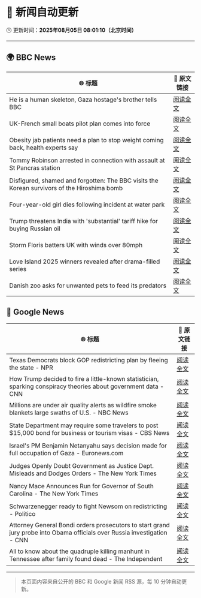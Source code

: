# 🧠 新闻自动更新

🕒 更新时间：**2025年08月05日 08:01:10（北京时间）**

---

## 🌍 BBC News

| 🌐 标题 | 🔗 原文链接 |
|--------|-------------|
| He is a human skeleton, Gaza hostage's brother tells BBC | [阅读全文](https://www.bbc.com/news/articles/cewyk4ezeedo?at_medium=RSS&at_campaign=rss) |
| UK-French small boats pilot plan comes into force | [阅读全文](https://www.bbc.com/news/articles/cewykzegy4qo?at_medium=RSS&at_campaign=rss) |
| Obesity jab patients need a plan to stop weight coming back, health experts say | [阅读全文](https://www.bbc.com/news/articles/cwy3jg20j1ro?at_medium=RSS&at_campaign=rss) |
| Tommy Robinson arrested in connection with assault at St Pancras station | [阅读全文](https://www.bbc.com/news/articles/crr2dpxxzz1o?at_medium=RSS&at_campaign=rss) |
| Disfigured, shamed and forgotten: The BBC visits the Korean survivors of the Hiroshima bomb | [阅读全文](https://www.bbc.com/news/articles/cp8zlwd3e42o?at_medium=RSS&at_campaign=rss) |
| Four-year-old girl dies following incident at water park | [阅读全文](https://www.bbc.com/news/articles/c627kxkdkzno?at_medium=RSS&at_campaign=rss) |
| Trump threatens India with 'substantial' tariff hike for buying Russian oil | [阅读全文](https://www.bbc.com/news/articles/cly647wx9l3o?at_medium=RSS&at_campaign=rss) |
| Storm Floris batters UK with winds over 80mph | [阅读全文](https://www.bbc.com/news/articles/c4gq3n049jno?at_medium=RSS&at_campaign=rss) |
| Love Island 2025 winners revealed after drama-filled series | [阅读全文](https://www.bbc.com/news/articles/cewykzvj4glo?at_medium=RSS&at_campaign=rss) |
| Danish zoo asks for unwanted pets to feed its predators | [阅读全文](https://www.bbc.com/news/articles/c0r7z2ynd2lo?at_medium=RSS&at_campaign=rss) |

## 📰 Google News

| 🌐 标题 | 🔗 原文链接 |
|--------|-------------|
| Texas Democrats block GOP redistricting plan by fleeing the state - NPR | [阅读全文](https://news.google.com/rss/articles/CBMiggFBVV95cUxNLUhGOEVkZ0w5c0oxN2JVRGFyM1RtMzRfY2hVQWtGOGxlNGVFZEtUZWJael83aGFBWFMwbU90WS11TDZfWi1NaUZncVVORXM3UTVwR3h3RUVKYU5xSUd6QXJETFVwZlRyN21vdEdMeXZWUE9pdEVRLUtTdWpkRks5dkh3?oc=5) |
| How Trump decided to fire a little-known statistician, sparking conspiracy theories about government data - CNN | [阅读全文](https://news.google.com/rss/articles/CBMihAFBVV95cUxNS0NYbUZ2a1F4Q1J3eEltSHBhMkRBSGVEaGdfSnFJTHlJVy1wSzRMZDRRVndxWWFWaDMwNXhpS09KNDJMb18wVXhuUGFpYlVEdHBucmNFTmFZWEo0TjhBTm9QekpMMnFla1RIcmZINVI4VTlqVGRRNTYwTE5pdnZiM083TnPSAYoBQVVfeXFMTWlpM0tzLUdvT3FvR05LNWFlTWp6MGhaa0l6UUs4N3ZGdFlaVHdVUlFlNHp5bmpTTUFxMHdOTy1wNTQ3S3VMWVBRR3o3emdNQndZelFiQ0NnbmtyeU0wTnpWbC1ydzREWVUyU3NhQ0RJQ3ZQM0EyMWFPcndsT0wzdHYzN2dlc21Rdkxn?oc=5) |
| Millions are under air quality alerts as wildfire smoke blankets large swaths of U.S. - NBC News | [阅读全文](https://news.google.com/rss/articles/CBMixAFBVV95cUxOR3ZRNlBhZEtRaFU5Z3d2N3lmUVdkejZCTndJTWNVRmxSOUZpV2gxb1dzZVRGd0xyOEp4WkxnbkZxQlV3M19wU0U0SHRzZ0tuTWtXbHdSdHRNT3kxUngtaHJyTzRLMUJPOTd4ZDQ1NmsyNFRVZ1dzUm4tbjUtbDAzRlhwOTR5RWphdUxqS3QzQ1NuMkluZHZJUmhDOGphbTdwNkNvNWwxaXhJSWNVVHp2UUl5Z0ZvdEF2VXNmalBxZUpmOHc40gFWQVVfeXFMUHo2NVB3QXVIUTNQbGNvTGpQcDBHd1BZVkw4SnBsdXI4UjRrT2RiTmtBMGlxWi1maW5oTEQyajJaLXdrVjRzOGpZVW9mZFNrSDZZeC1TVFE?oc=5) |
| State Department may require some travelers to post $15,000 bond for business or tourism visas - CBS News | [阅读全文](https://news.google.com/rss/articles/CBMiekFVX3lxTE51cS1Bd090VkI5bTdVUjd6NmVJRW8wY1U4Wk1jMzhYVWkxWF9iem5SVVJTZ3pSUFhYMy1reVZpX2VSNGxVUmxMa1lUWTBKT2Qxb3BzN2o1dDNvUTU5dnl6aWpRYjBUQUZEZXVIZ3UwcEp5c2E5NTVYaTJn0gF_QVVfeXFMTnZSdXVhZC1hRHVlNUpyN3Q1ODAyaXdsTmpncUViMGRYR2w2blM3Q3h3MWZXbnJfZ2NCbjNBQUd2ajhtaFM3dUYzSGdsbV82b010WWdfU2RLM2dqcEJmRGlCcHl5aWo3ajJtb0ZmSlFGLUt0eWtndTE4UDJ3SThzdw?oc=5) |
| Israel's PM Benjamin Netanyahu says decision made for full occupation of Gaza - Euronews.com | [阅读全文](https://news.google.com/rss/articles/CBMilwFBVV95cUxQOHVKZkxmZnh3ZVM2YlV2MHFpZHFReGh5aThpV1Y1UzJ1M2kxOEpQQllHSlF6VUpxR0RjTEwwUExnYlBKamNsN1RFV3I5VjV5WWpydUVhQURySmFia2kxTHdfNjhvdVBLRWdObmpBMnlCNUl2dXhRcXF5MUZZV2pieEItcEFLd0xHSGkxR2thaW1iV3FucUFz?oc=5) |
| Judges Openly Doubt Government as Justice Dept. Misleads and Dodges Orders - The New York Times | [阅读全文](https://news.google.com/rss/articles/CBMilAFBVV95cUxOcUswQkNoNnN5d1JFekFrUVJhbk84alVPbEVvYkF6M1JEUGl0OHNlbDZURElZSlZESUs4V3U3V29wV2VxTmZzMHdQRTRUakVlU0xOdWw0dVYybzEyNE9vWEhiYjNsVXhoTHZYQ2daUWcxYVZlZjB5MzVvYkhsRlNFbGxlVFcyYm9MYndabGpfQmtNVXot?oc=5) |
| Nancy Mace Announces Run for Governor of South Carolina - The New York Times | [阅读全文](https://news.google.com/rss/articles/CBMijwFBVV95cUxQMUQ3SmF0Z0JWZmlvNmZWdV9tWm83Y1ppZG9Wbnd4Q0UzcXJJZ29yM1hYNHVCYkp2amR3YnQyTkk1dWNsYnR4SGV1azgzX1ByckRHeG9IQ2NDSmI4bkh0WGU1MTNJUlo1djRJbm4taFAwdG1jRDFlNTdnN2tUS0htNjhIYlZHZzRpbmJJSWZzNA?oc=5) |
| Schwarzenegger ready to fight Newsom on redistricting - Politico | [阅读全文](https://news.google.com/rss/articles/CBMijgFBVV95cUxNRnBXNlFHOHhyZUF2alZrWlNnQTRleDBRbGF6bVA1eWJXbEpFQzdPdEk3OVh0b3d6ajZVUGRzRkdYRnU3dlF1ZWs3R09SMU4xcndSUHJLNDAtVUpzNzliOC1zbkZ4V1VBR1pyc3pyQ2ZqWmFzdm1DVzZzUG00QlBMQi1veWU5TEJDUndzVURn?oc=5) |
| Attorney General Bondi orders prosecutors to start grand jury probe into Obama officials over Russia investigation - CNN | [阅读全文](https://news.google.com/rss/articles/CBMiggFBVV95cUxQNkdUbEhQMTkyLXVGRmpmenRCSHk4QVRiLWlsbDYweVdpN2d4UXFGaFNDVjh0UlpQd2N2UU04R09UajRWeUtVRVBWNlM0d29kenpMdnVsVUV0TVlJSDRRdmVaM09FeHBkNnBCYThyM2lWTEN1VnNadTFfTVRWSDZ2dVRR0gGHAUFVX3lxTE1QM3Z3ZDRTdC1zblo2UXJxQlFLNlNQOXc0YXMyd3AwMHotWnBpcWl6aGNxYk5MYjhuR1pVZFh6M3l5aUVPanFrNEZZc2hCaUNZV0NWUFpTM3g5QmtlT2F4bXZ1cXd2RnJYa0I5R3A5YmhIa0FVRXpoSGozcDNxWGtVWE43NFRiZw?oc=5) |
| All to know about the quadruple killing manhunt in Tennessee after family found dead - The Independent | [阅读全文](https://news.google.com/rss/articles/CBMisgFBVV95cUxPV1ZHMVdZNXNHdlVqSm9GVV9wU1pDczF3ZVlfclJkUUFCQ2VvWlE2S1REdHBCWjJ5M1ZoVmpyYXg0MXY0YjBrSjF2SGdDS2dieVlOcmVPbkozdEZMMFBtcUdadzZrRXNOeXFQMHFBOTJ4RXZuN3MxOVlrNXZnbXRMVHc1Y3BWNDIzbTVEZ0Y2R0xWd013YlNpbDEtWjYyYUpSOXVGaGNndEdKLUhSMkZUbi1R?oc=5) |

---
> 本页面内容来自公开的 BBC 和 Google 新闻 RSS 源，每 10 分钟自动更新。